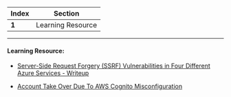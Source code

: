 Index | Section
---   | ---
**1** | Learning Resource

---

#### Learning Resource:

  * [Server-Side Request Forgery (SSRF) Vulnerabilities in Four Different Azure Services - Writeup](https://orca.security/resources/blog/ssrf-vulnerabilities-in-four-azure-services/)

  * [Account Take Over Due To AWS Cognito Misconfiguration](https://medium.com/@_deshine_/account-take-over-due-to-aws-cognito-misconfiguration-7b092c667ee3)
